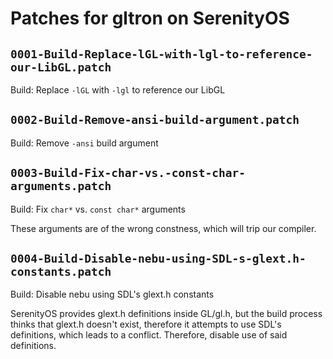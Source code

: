 # Patches for gltron on SerenityOS

## `0001-Build-Replace-lGL-with-lgl-to-reference-our-LibGL.patch`

Build: Replace `-lGL` with `-lgl` to reference our LibGL


## `0002-Build-Remove-ansi-build-argument.patch`

Build: Remove `-ansi` build argument


## `0003-Build-Fix-char-vs.-const-char-arguments.patch`

Build: Fix `char*` vs. `const char*` arguments

These arguments are of the wrong constness, which will trip our
compiler.

## `0004-Build-Disable-nebu-using-SDL-s-glext.h-constants.patch`

Build: Disable nebu using SDL's glext.h constants

SerenityOS provides glext.h definitions inside GL/gl.h, but the
build process thinks that glext.h doesn't exist, therefore it attempts
to use SDL's definitions, which leads to a conflict. Therefore, disable
use of said definitions.

